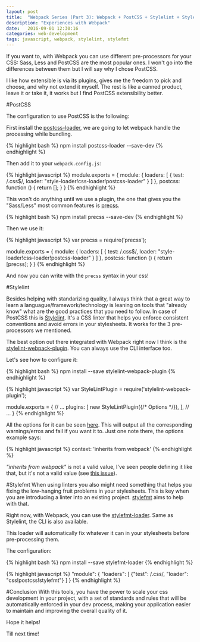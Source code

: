 ```yaml
---
layout: post
title:  "Webpack Series (Part 3): Webpack + PostCSS + Stylelint + Stylefmt"
description: "Experiences with Webpack"
date:   2016-09-01 12:30:16
categories: web-development
tags: javascript, webpack, stylelint, stylefmt
---
```


If you want to, with Webpack you can use different pre-processors for your CSS: Sass, Less and PostCSS are the most popular ones. I won't go into the differences between them but I will say why I chose PostCSS. 

I like how extensible is via its plugins, gives me the freedom to pick and choose, and why not extend it myself. The rest is like a canned product, leave it or take it, it works but I find PostCSS extensibility better.

#PostCSS

The configuration to use PostCSS is the following:

First install the [postcss-loader](https://github.com/postcss/postcss-loader), we are going to let webpack handle the processing while bundling.

{% highlight bash %}
npm install postcss-loader --save-dev
{% endhighlight %}

Then add it to your `webpack.config.js`:

{% highlight javascript %}
module.exports = {
    module: {
        loaders: [
            {
                test:   /\.css$/,
                loader: "style-loader!css-loader!postcss-loader"
            }
        ]
    },
    postcss: function () {
        return [];
    }
}
{% endhighlight %}

This won't do anything until we use a plugin, the one that gives you the "Sass/Less" most common features is [precss](https://github.com/jonathantneal/precss).

{% highlight bash %}
npm install precss --save-dev
{% endhighlight %}

Then we use it:

{% highlight javascript %}
var precss = require('precss');

module.exports = {
    module: {
        loaders: [
            {
                test:   /\.css$/,
                loader: "style-loader!css-loader!postcss-loader"
            }
        ]
    },
    postcss: function () {
        return [precss];
    }
}
{% endhighlight %}

And now you can write with the `precss` syntax in your css!


#Stylelint

Besides helping with standarizing quality, I always think that a great way to learn a languague/framework/technology is leaning on tools that "already know" what are the good practices that you need to follow. In case of PostCSS this is [Stylelint](https://github.com/stylelint/stylelint). It's a CSS linter that helps you enforce consistent conventions and avoid errors in your stylesheets. It works for the 3 pre-processors we mentioned.

The best option out there integrated with Webpack right now I think is the [stylelint-webpack-plugin](https://github.com/vieron/stylelint-webpack-plugin). You can always use the CLI interface too.

Let's see how to configure it:

{% highlight bash %}
npm install --save stylelint-webpack-plugin
{% endhighlight %}

{% highlight javascript %}
var StyleLintPlugin = require('stylelint-webpack-plugin');

module.exports = {
  // ...
  plugins: [
    new StyleLintPlugin({/* Options */}),
  ],
  // ...
}
{% endhighlight %}

All the options for it can be seen [here](https://github.com/vieron/stylelint-webpack-plugin#options). This will output all the corresponding warnings/erros and fail if you want it to. Just one note there, the options example says:

{% highlight javascript %}
context: 'inherits from webpack'
{% endhighlight %}

_"inherits from webpack"_ is not a valid value, I've seen people defining it like that, but it's not a valid value (see [this issue](https://github.com/vieron/stylelint-webpack-plugin/issues/7)).


#Stylefmt
When using linters you also might need something that helps you fixing the low-hanging fruit problems in your stylesheets. This is key when you are introducing a linter into an existing project. [stylefmt](https://github.com/morishitter/stylefmt) aims to help with that.

Right now, with Webpack, you can use the [stylefmt-loader](https://github.com/tomasAlabes/stylefmt-loader). Same as Stylelint, the CLI is also available.

This loader will automatically fix whatever it can in your stylesheets before pre-processing them.

The configuration:

{% highlight bash %}
npm install --save stylefmt-loader
{% endhighlight %}

{% highlight javascript %}
"module": {
    "loaders": [
        {"test": /\.css/, "loader": "css!postcss!stylefmt"}
        ]
    }
{% endhighlight %}

#Conclusion
With this tools, you have the power to scale your css development in your project, with a set of standards and rules that will be automatically enforced in your dev process, making your application easier to maintain and improving the overall quality of it.

Hope it helps!

Till next time!